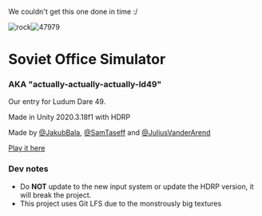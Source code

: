We couldn't get this one done in time :/

![rock](https://user-images.githubusercontent.com/45080494/162640594-46e621c7-0a7a-454c-9aa2-1979689f1a26.png)![47979](https://user-images.githubusercontent.com/45080494/163362040-11f3ff2f-58f1-49b5-8672-a2638651c2f8.jpg)


# Soviet Office Simulator

### AKA "actually-actually-actually-ld49"
 
Our entry for Ludum Dare 49.

Made in Unity 2020.3.18f1 with HDRP

Made by [@JakubBala](https://github.com/JakubBala), [@SamTaseff](https://github.com/2004seraph) and [@JuliusVanderArend](https://github.com/JuliusVanderArend)

[Play it here](https://ldjam.com/events/ludum-dare/49/soviet-office-simulator)

### Dev notes
 - Do **NOT** update to the new input system or update the HDRP version, it will break the project.
 - This project uses Git LFS due to the monstrously big textures
